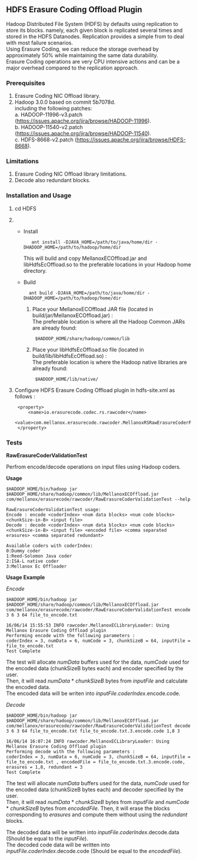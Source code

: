 ## HDFS Erasure Coding Offload Plugin
Hadoop Distributed File System (HDFS) by defaults using replication to store its blocks. namely, each given block is replicated several times and stored in the HDFS Datanodes. Replication provides a simple from to deal with most failure scenarios.  
Using Erasure Coding, we can reduce the storage overhead by approximately 50% while maintaining the same data durability.  
Erasure Coding operations are very CPU intensive actions and can be a major overhead compared to the replication approach.

### Prerequisites
1. Erasure Coding NIC Offload library.
2. Hadoop 3.0.0 based on commit 5b7078d.  
   including the following patches:  
        a. HADOOP-11996-v3.patch (https://issues.apache.org/jira/browse/HADOOP-11996).  
        b. HADOOP-11540-v2.patch (https://issues.apache.org/jira/browse/HADOOP-11540).  
        c. HDFS-8668-v2.patch (https://issues.apache.org/jira/browse/HDFS-8668).

### Limitations
1. Erasure Coding NIC Offload library limitations.
2. Decode also redundant blocks. 

### Installation and Usage
1. cd HDFS
2. * Install  

			ant install -DJAVA_HOME=/path/to/java/home/dir -DHADOOP_HOME=/path/to/hadoop/home/dir

        This will build and copy MellanoxECOffload.jar and libHdfsEcOffload.so to the preferable locations in your Hadoop home directory.

    * Build

			ant build -DJAVA_HOME=/path/to/java/home/dir -DHADOOP_HOME=/path/to/hadoop/home/dir

        1. Place your MellanoxECOffload JAR file (located in build/jar/MellanoxECOffload.jar) :  
			The preferable location is where all the Hadoop Common JARs are already found:

                $HADOOP_HOME/share/hadoop/common/lib
        2. Place your libHdfsEcOffload.so file (located in build/lib/libHdfsEcOffload.so) :  
            The preferable location is where the Hadoop native libraries are already found:

                $HADOOP_HOME/lib/native/

3. Configure HDFS Erasure Coding Offload plugin in hdfs-site.xml as follows :

        <property>
            <name>io.erasurecode.codec.rs.rawcoder</name>
            <value>com.mellanox.erasurecode.rawcoder.MellanoxRSRawErasureCoderFactory</value>
        </property>
### Tests

**RawErasureCoderValidationTest**

Perfrom encode/decode operations on input files using Hadoop coders.

**Usage**  

    $HADOOP_HOME/bin/hadoop jar $HADOOP_HOME/share/hadoop/common/lib/MellanoxECOffload.jar com/mellanox/erasurecode/rawcoder/RawErasureCoderValidationTest --help

    RawErasureCoderValidationTest usage:
    Encode : encode <coderIndex> <num data blocks> <num code blocks> <chunkSize-in-B> <input file>
    Decode : decode <coderIndex> <num data blocks> <num code blocks> <chunkSize-in-B> <input file> <encoded file> <comma separated erasures> <comma separated redundant>

    Available coders with coderIndex:
    0:Dummy coder
    1:Reed-Solomon Java coder
    2:ISA-L native coder
    3:Mellanox Ec Offloader

**Usage Example**

_Encode_  

    $HADOOP_HOME/bin/hadoop jar $HADOOP_HOME/share/hadoop/common/lib/MellanoxECOffload.jar com/mellanox/erasurecode/rawcoder/RawErasureCoderValidationTest encode 3 6 3 64 file_to_encode.txt
        
    16/06/14 15:55:53 INFO rawcoder.MellanoxECLibraryLoader: Using Mellanox Erasure Coding Offload plugin
    Performing encode with the following parameters :
    coderIndex = 3, numData = 6, numCode = 3, chunkSizeB = 64, inputFile = file_to_encode.txt
    Test Complete
    
The test will allocate  _numData_ buffers used for the data, _numCode_ used for the encoded data (chunkSizeB bytes each) and encoder specified by the user.   
Then, it will read  _numData_ * _chunkSizeB_ bytes from  _inputFile_ and calculate the encoded data.   
The encoded data will be writen into _inputFile_._coderIndex_.encode.code.
    
_Decode_ 

    $HADOOP_HOME/bin/hadoop jar $HADOOP_HOME/share/hadoop/common/lib/MellanoxECOffload.jar com/mellanox/erasurecode/rawcoder/RawErasureCoderValidationTest decode 3 6 3 64 file_to_encode.txt file_to_encode.txt.3.encode.code 1,8 3
        
    16/06/14 16:07:24 INFO rawcoder.MellanoxECLibraryLoader: Using Mellanox Erasure Coding Offload plugin
    Performing decode with the following parameters :
    coderIndex = 3, numData = 6, numCode = 3, chunkSizeB = 64, inputFile = file_to_encode.txt , encodedFile = file_to_encode.txt.3.encode.code, erasures = 1,8, redundant = 3
    Test Complete

The test will allocate  _numData_ buffers used for the data, _numCode_ used for the encoded data (chunkSizeB bytes each) and decoder specified by the user.   
Then, it will read  _numData_ * _chunkSizeB_ bytes from  _inputFile_ and  _numCode_ * _chunkSizeB_ bytes from  _encodedFile_.
Then, it will erase the blocks corresponding to _erasures_ and compute them without using the _redundant_ blocks.

The decoded data will be written into _inputFile_._coderIndex_.decode.data (Should be equal to the _inputFile_).  
The decoded code data will be written into _inputFile_._coderIndex_.decode.code (Should be equal to the _encodedFile_).

